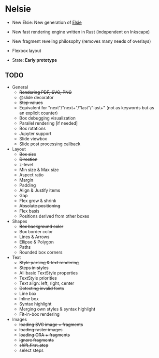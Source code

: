 # Nelsie

* New Elsie: New generation of [Elsie](https://github.com/spirali/elsie)
* New fast rendering engine written in Rust (independent on Inkscape)
* New fragment reveling philosophy (removes many needs of overlays)
* Flexbox layout

* State: **Early prototype**

## TODO

* General
    * ~~Rendering PDF, SVG, PNG~~
    * @slide decorator
    * ~~Step values~~
    * Equivalent for "next"/"next+"/"last"/"last+" (not as keywords but as an explicit counter)
    * Box debugging visualization
    * Parallel rendering [if needed]
    * Box rotations
    * Jupyter support
    * Slide viewbox
    * Slide post processing callback
* Layout
    * ~~Box size~~
    * ~~Direction~~
    * z-level
    * Min size & Max size
    * Aspect ratio
    * Margin
    * Padding
    * Align & Justify items
    * Gap
    * Flex grow & shrink
    * ~~Absolute positioning~~
    * Flex basis
    * Positions derived from other boxes
* Shapes
    * ~~Box background color~~
    * Box border color
    * Lines & Arrows
    * Ellipse & Polygon
    * Paths
    * Rounded box corners
* Text
    * ~~Style parsing & text rendering~~
    * ~~Steps in styles~~
    * All basic TextStyle properties
    * TextStyle priorities
    * Text align: left, right, center
    * ~~Detecting invalid fonts~~
    * Line box
    * Inline box
    * Syntax highlight
    * Merging own styles & syntax highlight
    * Fit-in-box rendering
* Images
    * ~~loading SVG image + fragments~~
    * ~~loading raster images~~
    * ~~loading ORA + fragments~~
    * ~~ignore fragments~~
    * ~~shift_first_step~~
    * select steps
